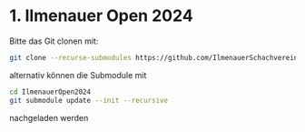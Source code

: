 # 1. Ilmenauer Open 2024

Bitte das Git clonen mit: 

```bash 
git clone --recurse-submodules https://github.com/IlmenauerSchachverein/IlmenauerOpen2024.git
```

alternativ können die Submodule mit 

```bash
cd IlmenauerOpen2024
git submodule update --init --recursive
```

nachgeladen werden
